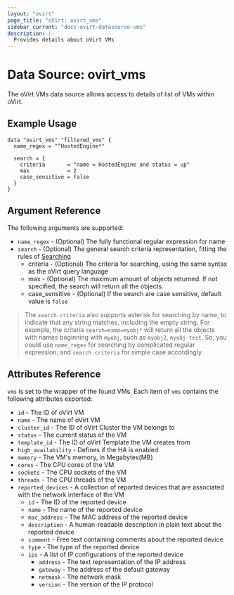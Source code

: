 ```yaml
---
layout: "ovirt"
page_title: "oVirt: ovirt_vms"
sidebar_current: "docs-ovirt-datasource-vms"
description: |-
  Provides details about oVirt VMs
---
```


# Data Source: ovirt\_vms

The oVirt VMs data source allows access to details of list of VMs within oVirt.

## Example Usage

```hcl
data "ovirt_vms" "filtered_vms" {
  name_regex = "^HostedEngine*"

  search = {
    criteria       = "name = HostedEngine and status = up"
    max            = 2
    case_sensitive = false
  }
}
```

## Argument Reference

The following arguments are supported:

* `name_regex` - (Optional) The fully functional regular expression for name
* `search` - (Optional) The general search criteria representation, fitting the rules of [Searching](http://ovirt.github.io/ovirt-engine-api-model/master/#_searching)
    * criteria - (Optional) The criteria for searching, using the same syntax as the oVirt query language
    * max - (Optional) The maximum amount of objects returned. If not specified, the search will return all the objects.
    * case_sensitive - (Optional) If the search are case sensitive, default value is `false`

> The `search.criteria` also supports asterisk for searching by name, to indicate that any string matches, including the empty string. For example, the criteria `search=name=myobj*` will return all the objects with names beginning with `myobj`, such as `myobj2`, `myobj-test`. So, you could use `name_regex` for searching by complicated regular expression, and `search.criteria` for simple case accordingly.

## Attributes Reference

`vms` is set to the wrapper of the found VMs. Each item of `vms` contains the following attributes exported:

* `id` - The ID of oVirt VM
* `name` - The name of oVirt VM
* `cluster_id` - The ID of oVirt Cluster the VM belongs to
* `status` - The current status of the VM
* `template_id` - The ID of oVirt Template the VM creates from
* `high_availability` - Defines if the HA is enabled
* `memory` - The VM's memory, in Megabytes(MB)
* `cores` - The CPU cores of the VM
* `sockets` - The CPU sockets of the VM
* `threads` - The CPU threads of the VM
* `reported_devices` - A collection of reported devices that are associated with the network interface of the VM
  * `id` - The ID of the reported device
  * `name` - The name of the reported device
  * `mac_address` - The MAC address of the reported device
  * `description` - A human-readable description in plain text about the reported device
  * `comment` - Free text containing comments about the reported device
  * `type` - The type of the reported device
  * `ips` - A list of IP configurations of the reported device
    * `address` - The text representation of the IP address
    * `gateway` - The address of the default gateway
    * `netmask` - The network mask
    * `version` - The version of the IP protocol
